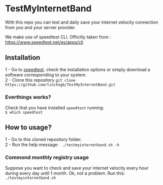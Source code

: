 # TestMyInternetBand

With this repo you can test and daily save your internet velocity connection from you and your server provider.

We make use of speedtest CLI. Officitly taken from : https://www.speedtest.net/es/apps/cli

## Installation
1 - Go to [speedtest](https://www.speedtest.net/es/apps/cli), check the installation options or simply download a software corresponding to your system.  
2 - Clone this repository `git clone https://github.com/tinchogb/TestMyInternetBand.git`

### Everthings works?
Check that you have installed `speedtest` running:  
`$ which speedtest`

## How to usage?
1 - Go to this cloned repository folder.  
2 - Run the help message:
` ./testmyinternetband.sh -h`

### Commond monthly registry usage
Suppose you want to check and save your internet velocity every hour during every day until 1 month. Ok, not a problem. Run this:  
`./testmyinternetband.sh`
